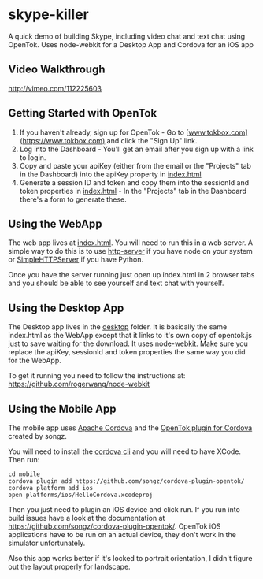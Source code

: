 # skype-killer

A quick demo of building Skype, including video chat and text chat using OpenTok. Uses node-webkit for a Desktop App and Cordova for an iOS app

## Video Walkthrough

http://vimeo.com/112225603

## Getting Started with OpenTok

1. If you haven't already, sign up for OpenTok - Go to [www.tokbox.com](https://www.tokbox.com) and click the "Sign Up" link. 
2. Log into the Dashboard - You'll get an email after you sign up with a link to login.
3. Copy and paste your apiKey (either from the email or the "Projects" tab in the Dashboard) into the apiKey property in [index.html](index.html)
4. Generate a session ID and token and copy them into the sessionId and token properties in [index.html](index.html) - In the "Projects" tab in the Dashboard there's a form to generate these. 

## Using the WebApp

The web app lives at [index.html](index.html). You will need to run this in a web server. A simple way to do this is to use [http-server](https://www.npmjs.org/package/http-server) if you have node on your system or [SimpleHTTPServer](https://docs.python.org/2/library/simplehttpserver.html) if you have Python. 

Once you have the server running just open up index.html in 2 browser tabs and you should be able to see yourself and text chat with yourself.

## Using the Desktop App

The Desktop app lives in the [desktop](desktop/) folder. It is basically the same index.html as the WebApp except that it links to it's own copy of opentok.js just to save waiting for the download. It uses [node-webkit](https://github.com/rogerwang/node-webkit). Make sure you replace the apiKey, sessionId and token properties the same way you did for the WebApp.

To get it running you need to follow the instructions at: https://github.com/rogerwang/node-webkit

## Using the Mobile App

The mobile app uses [Apache Cordova](http://cordova.apache.org/) and the [OpenTok plugin for Cordova](https://github.com/songz/cordova-plugin-opentok) created by songz.

You will need to install the [cordova cli](https://cordova.apache.org/docs/en/3.0.0/guide_cli_index.md.html) and you will need to have XCode. Then run:

```
cd mobile
cordova plugin add https://github.com/songz/cordova-plugin-opentok/
cordova platform add ios
open platforms/ios/HelloCordova.xcodeproj
```

Then you just need to plugin an iOS device and click run. If you run into build issues have a look at the documentation at https://github.com/songz/cordova-plugin-opentok/. OpenTok iOS applications have to be run on an actual device, they don't work in the simulator unfortunately. 

Also this app works better if it's locked to portrait orientation, I didn't figure out the layout properly for landscape.
